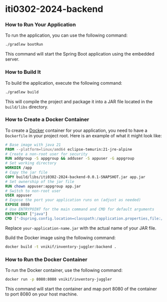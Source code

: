# iti0302-2024-backend



### How to Run Your Application

To run the application, you can use the following command:

```bash
./gradlew bootRun
```

This command will start the Spring Boot application using the embedded server.

### How to Build It

To build the application, execute the following command:

```bash
./gradlew build
```

This will compile the project and package it into a JAR file located in the `build/libs` directory.

### How to Create a Docker Container

To create a [Docker](https://www.docker.com/products/docker-desktop/) container for your application, you need to have a `Dockerfile` in your project root. Here is an example of what it might look like:

```dockerfile
# Base image with java 21
FROM --platform=linux/amd64 eclipse-temurin:21-jre-alpine
# Create a non-root user for security
RUN addgroup -S appgroup && adduser -S appuser -G appgroup
# Set working directory
WORKDIR /app
# Copy the jar file
COPY build/libs/iti0302-2024-backend-0.0.1-SNAPSHOT.jar app.jar
# Set ownership of the jar file
RUN chown appuser:appgroup app.jar
# Switch to non-root user
USER appuser
# Expose the port your application runs on (adjust as needed)
EXPOSE 8080
# Use ENTRYPOINT for the main command and CMD for default arguments
ENTRYPOINT ["java"]
CMD ["-Dspring.config.location=classpath:/application.properties,file:/app/application.properties", "-jar", "app.jar"]

```

Replace `your-application-name.jar` with the actual name of your JAR file.

Build the Docker image using the following command:

```bash
docker build -t vnikif/inventory-juggler:backend .
```

### How to Run the Docker Container

To run the Docker container, use the following command:

```bash
docker run -p 8080:8080 vnikif/inventory-juggler
```

This command will start the container and map port 8080 of the container to port 8080 on your host machine.